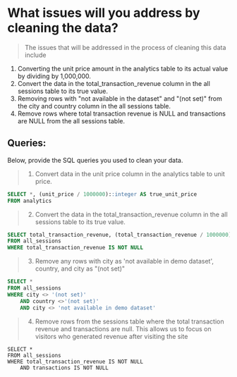 # What issues will you address by cleaning the data?
> The issues that will be addressed in the process of cleaning this data include 
1. Converting the unit price amount in the analytics table to its actual value by dividing by 1,000,000. 
2. Convert the data in the total_transaction_revenue column in the all sessions table to its true value.
3. Removing rows with "not available in the dataset" and "(not set)" from the city and country column in the all sessions table.
4. Remove rows where total transaction revenue is NULL and transactions are NULL from the all sessions table. 





## Queries:
Below, provide the SQL queries you used to clean your data.
> 1. Convert data in the unit price column in the analytics table to unit price. 

```SQL
SELECT *, (unit_price / 1000000)::integer AS true_unit_price
FROM analytics
```

> 2. Convert the data in the total_transaction_revenue column in the all sessions table to its true value.
```sql
SELECT total_transaction_revenue, (total_transaction_revenue / 1000000)::integer AS true_total_revenue
FROM all_sessions
WHERE total_transaction_revenue IS NOT NULL 

```

> 3. Remove any rows with city as 'not available in demo dataset', country, and city as "(not set)"

```SQL
SELECT *
FROM all_sessions
WHERE city <> '(not set)'
	AND country <>'(not set)'
	AND city <> 'not available in demo dataset' 
```

> 4. Remove rows from the sessions table where the total transaction revenue and transactions are null. This allows us to focus on visitors who generated revenue after visiting the site

```
SELECT * 
FROM all_sessions
WHERE total_transaction_revenue IS NOT NULL 
	AND transactions IS NOT NULL
```